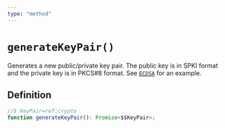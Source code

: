 ```yaml
---
type: "method"
---
```


# `generateKeyPair()`

Generates a new public/private key pair. The public key is in SPKI format and the private key is in PKCS#8 format. See [`ECDSA`](/reference/crypto/ECDSA) for an example.

## Definition

```ts
//$ KeyPair=ref:crypto
function generateKeyPair(): Promise<$$KeyPair>;
```
